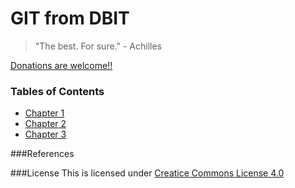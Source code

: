 # GIT from DBIT

>"The best. For sure." - Achilles

[Donations are welcome!!](https://paypal.me/sushreesatapathy)

### Tables of Contents

* [Chapter 1](chapter1)
* [Chapter 2](chapter2)
* [Chapter 3](chapter3)

###References

###License
This is licensed under [Creatice Commons License 4.0](https://creativecommons.org/licenses/)

